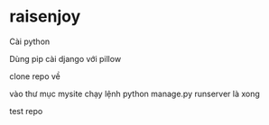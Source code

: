 # raisenjoy
Cài python

Dùng pip cài django với pillow

clone repo về

vào thư mục mysite chạy lệnh python manage.py runserver là xong

test repo
